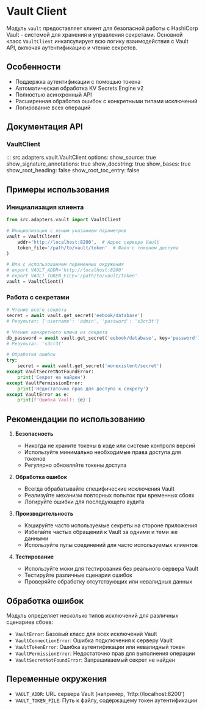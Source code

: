 # Vault Client

Модуль `vault` предоставляет клиент для безопасной работы с HashiCorp Vault - системой для хранения и управления секретами. Основной класс `VaultClient` инкапсулирует всю логику взаимодействия с Vault API, включая аутентификацию и чтение секретов.

## Особенности

- Поддержка аутентификации с помощью токена
- Автоматическая обработка KV Secrets Engine v2
- Полностью асинхронный API
- Расширенная обработка ошибок с конкретными типами исключений
- Логирование всех операций

## Документация API

### VaultClient

::: src.adapters.vault.VaultClient
    options:
      show_source: true
      show_signature_annotations: true
      show_docstring: true
      show_bases: true
      show_root_heading: false
      show_root_toc_entry: false

## Примеры использования

### Инициализация клиента

```python
from src.adapters.vault import VaultClient

# Инициализация с явным указанием параметров
vault = VaultClient(
    addr='http://localhost:8200',  # Адрес сервера Vault
    token_file='/path/to/vault/token'  # Файл с токеном доступа
)

# Или с использованием переменных окружения
# export VAULT_ADDR='http://localhost:8200'
# export VAULT_TOKEN_FILE='/path/to/vault/token'
vault = VaultClient()
```

### Работа с секретами

```python
# Чтение всего секрета
secret = await vault.get_secret('eebook/database')
# Результат: {'username': 'admin', 'password': 's3cr3t'}

# Чтение конкретного ключа из секрета
db_password = await vault.get_secret('eebook/database', key='password')
# Результат: 's3cr3t'

# Обработка ошибок
try:
    secret = await vault.get_secret('nonexistent/secret')
except VaultSecretNotFoundError:
    print('Секрет не найден')
except VaultPermissionError:
    print('Недостаточно прав для доступа к секрету')
except VaultError as e:
    print(f'Ошибка Vault: {e}')
```

## Рекомендации по использованию

1. **Безопасность**
   - Никогда не храните токены в коде или системе контроля версий
   - Используйте минимально необходимые права доступа для токенов
   - Регулярно обновляйте токены доступа

2. **Обработка ошибок**
   - Всегда обрабатывайте специфические исключения Vault
   - Реализуйте механизм повторных попыток при временных сбоях
   - Логируйте ошибки для последующего аудита

3. **Производительность**
   - Кэшируйте часто используемые секреты на стороне приложения
   - Избегайте частых обращений к Vault за одними и теми же данными
   - Используйте пулы соединений для часто используемых клиентов

4. **Тестирование**
   - Используйте моки для тестирования без реального сервера Vault
   - Тестируйте различные сценарии ошибок
   - Проверяйте обработку отсутствующих или невалидных данных

## Обработка ошибок

Модуль определяет несколько типов исключений для различных сценариев сбоев:

- `VaultError`: Базовый класс для всех исключений Vault
- `VaultConnectionError`: Ошибка подключения к серверу Vault
- `VaultTokenError`: Ошибка аутентификации или невалидный токен
- `VaultPermissionError`: Недостаточно прав для выполнения операции
- `VaultSecretNotFoundError`: Запрашиваемый секрет не найден

## Переменные окружения

- `VAULT_ADDR`: URL сервера Vault (например, 'http://localhost:8200')
- `VAULT_TOKEN_FILE`: Путь к файлу, содержащему токен аутентификации
